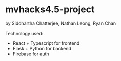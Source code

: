 # mvhacks4.5-project
by Siddhartha Chatterjee, Nathan Leong, Ryan Chan

Technology used:
  - React + Typescript for frontend
  - Flask + Python for backend
  - Firebase for auth
